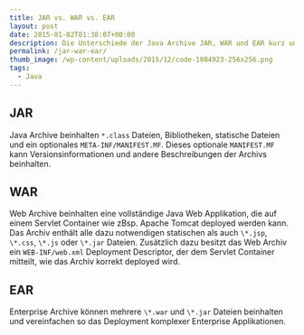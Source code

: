 ```yaml
---
title: JAR vs. WAR vs. EAR
layout: post
date: 2015-01-02T01:38:07+00:00
description: Die Unterschiede der Java Archive JAR, WAR und EAR kurz und knackig zusammengefasst.
permalink: /jar-war-ear/
thumb_image: /wp-content/uploads/2015/12/code-1084923-256x256.png
tags:
  - Java
---
```

## JAR

Java Archive beinhalten `*.class` Dateien, Bibliotheken, statische Dateien und ein optionales `META-INF/MANIFEST.MF`. Dieses optionale `MANIFEST.MF` kann Versionsinformationen und andere Beschreibungen der Archivs beinhalten.

## WAR

Web Archive beinhalten eine vollständige Java Web Applikation, die auf einem Servlet Container wie zBsp. Apache Tomcat deployed werden kann. Das Archiv enthält alle dazu notwendigen statischen als auch `\*.jsp`, `\*.css`, `\*.js` oder `\*.jar` Dateien. Zusätzlich dazu besitzt das Web Archiv ein `WEB-INF/web.xml` Deployment Descriptor, der dem Servlet Container mitteilt, wie das Archiv korrekt deployed wird.

## EAR

Enterprise Archive können mehrere `\*.war` und `\*.jar` Dateien beinhalten und vereinfachen so das Deployment komplexer Enterprise Applikationen.